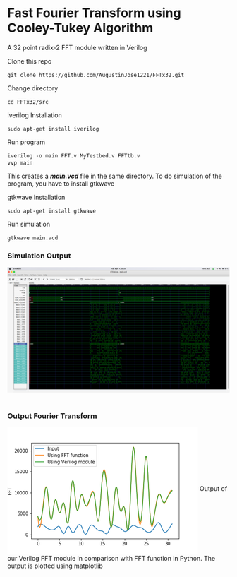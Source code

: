 # Fast Fourier Transform using Cooley-Tukey Algorithm
A 32 point radix-2 FFT module written in Verilog


Clone this repo
```
git clone https://github.com/AugustinJose1221/FFTx32.git
```

Change directory
```
cd FFTx32/src
```

iverilog Installation
```
sudo apt-get install iverilog
```

Run program
```
iverilog -o main FFT.v MyTestbed.v FFTtb.v
vvp main
```
This creates a <b><i>main.vcd</i></b> file in the same directory.
To do simulation of the program, you have to install gtkwave

gtkwave Installation
```
sudo apt-get install gtkwave
```

Run simulation
```
gtkwave main.vcd
```

<h3>Simulation Output</h3>
  <img src="images/simulation1.png"> </img>
  <br>
  <br>
  <h3>Output Fourier Transform</h3>
  <img src="images/FFT.png" align="middle">
  Output of our Verilog FFT module in comparison with FFT function in Python. The output is plotted using matplotlib


